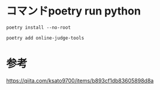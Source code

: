 
# コマンドpoetry run python
```
poetry install --no-root
```

```
poetry add online-judge-tools
```

# 参考
https://qiita.com/ksato9700/items/b893cf1db83605898d8a
